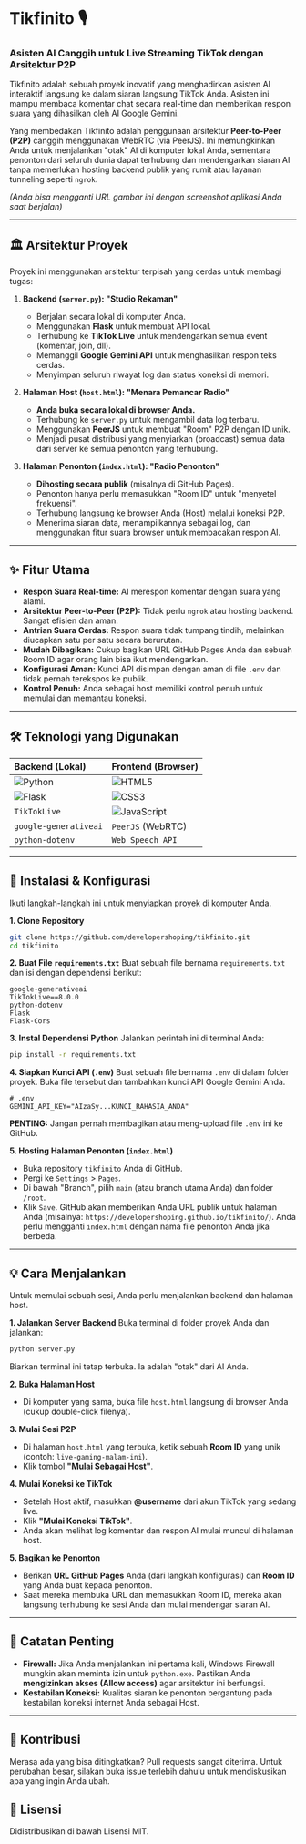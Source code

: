 # Tikfinito 🎙️
### Asisten AI Canggih untuk Live Streaming TikTok dengan Arsitektur P2P

Tikfinito adalah sebuah proyek inovatif yang menghadirkan asisten AI interaktif langsung ke dalam siaran langsung TikTok Anda. Asisten ini mampu membaca komentar chat secara real-time dan memberikan respon suara yang dihasilkan oleh AI Google Gemini.

Yang membedakan Tikfinito adalah penggunaan arsitektur **Peer-to-Peer (P2P)** canggih menggunakan WebRTC (via PeerJS). Ini memungkinkan Anda untuk menjalankan "otak" AI di komputer lokal Anda, sementara penonton dari seluruh dunia dapat terhubung dan mendengarkan siaran AI tanpa memerlukan hosting backend publik yang rumit atau layanan tunneling seperti `ngrok`.


*(Anda bisa mengganti URL gambar ini dengan screenshot aplikasi Anda saat berjalan)*

---

## 🏛️ Arsitektur Proyek

Proyek ini menggunakan arsitektur terpisah yang cerdas untuk membagi tugas:

1.  **Backend (`server.py`): "Studio Rekaman"**
    *   Berjalan secara lokal di komputer Anda.
    *   Menggunakan **Flask** untuk membuat API lokal.
    *   Terhubung ke **TikTok Live** untuk mendengarkan semua event (komentar, join, dll).
    *   Memanggil **Google Gemini API** untuk menghasilkan respon teks cerdas.
    *   Menyimpan seluruh riwayat log dan status koneksi di memori.

2.  **Halaman Host (`host.html`): "Menara Pemancar Radio"**
    *   **Anda buka secara lokal di browser Anda.**
    *   Terhubung ke `server.py` untuk mengambil data log terbaru.
    *   Menggunakan **PeerJS** untuk membuat "Room" P2P dengan ID unik.
    *   Menjadi pusat distribusi yang menyiarkan (broadcast) semua data dari server ke semua penonton yang terhubung.

3.  **Halaman Penonton (`index.html`): "Radio Penonton"**
    *   **Dihosting secara publik** (misalnya di GitHub Pages).
    *   Penonton hanya perlu memasukkan "Room ID" untuk "menyetel frekuensi".
    *   Terhubung langsung ke browser Anda (Host) melalui koneksi P2P.
    *   Menerima siaran data, menampilkannya sebagai log, dan menggunakan fitur suara browser untuk membacakan respon AI.

---

## ✨ Fitur Utama

-   **Respon Suara Real-time:** AI merespon komentar dengan suara yang alami.
-   **Arsitektur Peer-to-Peer (P2P):** Tidak perlu `ngrok` atau hosting backend. Sangat efisien dan aman.
-   **Antrian Suara Cerdas:** Respon suara tidak tumpang tindih, melainkan diucapkan satu per satu secara berurutan.
-   **Mudah Dibagikan:** Cukup bagikan URL GitHub Pages Anda dan sebuah Room ID agar orang lain bisa ikut mendengarkan.
-   **Konfigurasi Aman:** Kunci API disimpan dengan aman di file `.env` dan tidak pernah terekspos ke publik.
-   **Kontrol Penuh:** Anda sebagai host memiliki kontrol penuh untuk memulai dan memantau koneksi.

---

## 🛠️ Teknologi yang Digunakan

| Backend (Lokal) | Frontend (Browser) |
| :--- | :--- |
| ![Python](https://img.shields.io/badge/Python-3776AB?style=for-the-badge&logo=python&logoColor=white) | ![HTML5](https://img.shields.io/badge/HTML5-E34F26?style=for-the-badge&logo=html5&logoColor=white) |
| ![Flask](https://img.shields.io/badge/Flask-000000?style=for-the-badge&logo=flask&logoColor=white) | ![CSS3](https://img.shields.io/badge/CSS3-1572B6?style=for-the-badge&logo=css3&logoColor=white) |
| `TikTokLive` | ![JavaScript](https://img.shields.io/badge/JavaScript-F7DF1E?style=for-the-badge&logo=javascript&logoColor=black) |
| `google-generativeai` | `PeerJS` (WebRTC) |
| `python-dotenv` | `Web Speech API` |

---

## 🚀 Instalasi & Konfigurasi

Ikuti langkah-langkah ini untuk menyiapkan proyek di komputer Anda.

**1. Clone Repository**
```bash
git clone https://github.com/developershoping/tikfinito.git
cd tikfinito
```

**2. Buat File `requirements.txt`**
Buat sebuah file bernama `requirements.txt` dan isi dengan dependensi berikut:
```
google-generativeai
TikTokLive==8.0.0
python-dotenv
Flask
Flask-Cors
```

**3. Instal Dependensi Python**
Jalankan perintah ini di terminal Anda:
```bash
pip install -r requirements.txt
```

**4. Siapkan Kunci API (`.env`)**
Buat sebuah file bernama `.env` di dalam folder proyek. Buka file tersebut dan tambahkan kunci API Google Gemini Anda.
```
# .env
GEMINI_API_KEY="AIzaSy...KUNCI_RAHASIA_ANDA"
```
**PENTING:** Jangan pernah membagikan atau meng-upload file `.env` ini ke GitHub.

**5. Hosting Halaman Penonton (`index.html`)**
-   Buka repository `tikfinito` Anda di GitHub.
-   Pergi ke `Settings` > `Pages`.
-   Di bawah "Branch", pilih `main` (atau branch utama Anda) dan folder `/root`.
-   Klik `Save`. GitHub akan memberikan Anda URL publik untuk halaman Anda (misalnya: `https://developershoping.github.io/tikfinito/`). Anda perlu mengganti `index.html` dengan nama file penonton Anda jika berbeda.

---

## 💡 Cara Menjalankan

Untuk memulai sebuah sesi, Anda perlu menjalankan backend dan halaman host.

**1. Jalankan Server Backend**
Buka terminal di folder proyek Anda dan jalankan:
```bash
python server.py
```
Biarkan terminal ini tetap terbuka. Ia adalah "otak" dari AI Anda.

**2. Buka Halaman Host**
-   Di komputer yang sama, buka file `host.html` langsung di browser Anda (cukup double-click filenya).

**3. Mulai Sesi P2P**
-   Di halaman `host.html` yang terbuka, ketik sebuah **Room ID** yang unik (contoh: `live-gaming-malam-ini`).
-   Klik tombol **"Mulai Sebagai Host"**.

**4. Mulai Koneksi ke TikTok**
-   Setelah Host aktif, masukkan **@username** dari akun TikTok yang sedang live.
-   Klik **"Mulai Koneksi TikTok"**.
-   Anda akan melihat log komentar dan respon AI mulai muncul di halaman host.

**5. Bagikan ke Penonton**
-   Berikan **URL GitHub Pages** Anda (dari langkah konfigurasi) dan **Room ID** yang Anda buat kepada penonton.
-   Saat mereka membuka URL dan memasukkan Room ID, mereka akan langsung terhubung ke sesi Anda dan mulai mendengar siaran AI.

---

## 📝 Catatan Penting

-   **Firewall:** Jika Anda menjalankan ini pertama kali, Windows Firewall mungkin akan meminta izin untuk `python.exe`. Pastikan Anda **mengizinkan akses (Allow access)** agar arsitektur ini berfungsi.
-   **Kestabilan Koneksi:** Kualitas siaran ke penonton bergantung pada kestabilan koneksi internet Anda sebagai Host.

---

## 🤝 Kontribusi

Merasa ada yang bisa ditingkatkan? Pull requests sangat diterima. Untuk perubahan besar, silakan buka issue terlebih dahulu untuk mendiskusikan apa yang ingin Anda ubah.

## 📄 Lisensi

Didistribusikan di bawah Lisensi MIT.

